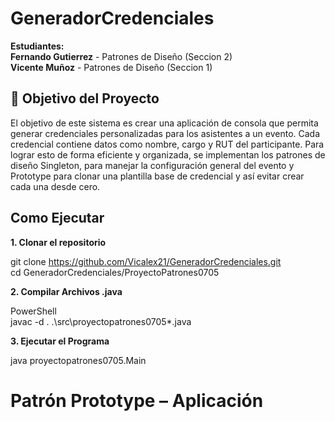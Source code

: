 # GeneradorCredenciales

**Estudiantes:**  
**Fernando Gutierrez** - Patrones de Diseño (Seccion 2)  
**Vicente Muñoz** - Patrones de Diseño (Seccion 1)

            

## 🎯 Objetivo del Proyecto

El objetivo de este sistema es crear una aplicación de consola que permita generar credenciales personalizadas para los asistentes a un evento.
Cada credencial contiene datos como nombre, cargo y RUT del participante. 
Para lograr esto de forma eficiente y organizada, se implementan los patrones de diseño Singleton, para manejar la configuración general del evento y Prototype para clonar una plantilla base de credencial y así evitar crear cada una desde cero.


## Como Ejecutar  
**1. Clonar el repositorio**  


git clone https://github.com/Vicalex21/GeneradorCredenciales.git  
cd GeneradorCredenciales/ProyectoPatrones0705  


**2. Compilar Archivos .java**   


PowerShell    
javac -d . .\src\proyectopatrones0705\*.java


**3. Ejecutar el Programa**  

java proyectopatrones0705.Main

# Patrón Prototype – Aplicación

